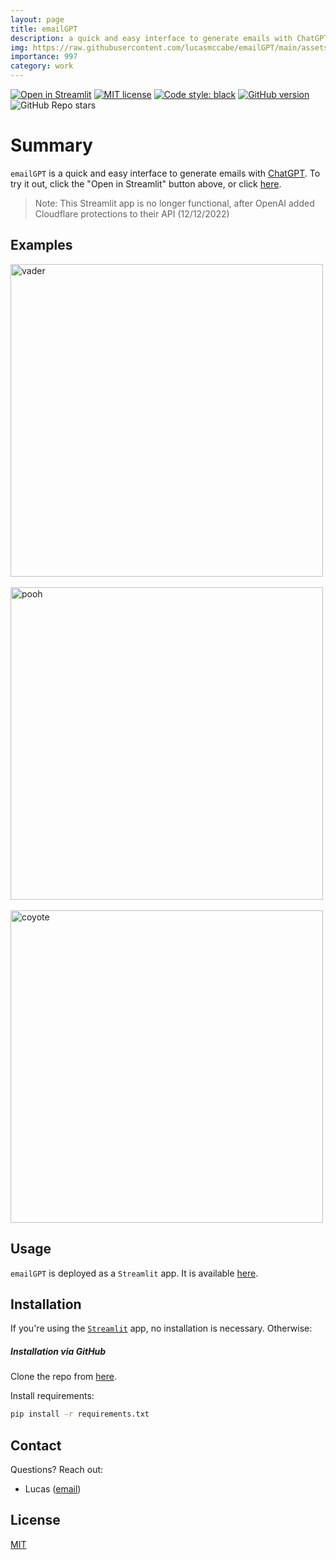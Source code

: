 ```yaml
---
layout: page
title: emailGPT
description: a quick and easy interface to generate emails with ChatGPT
img: https://raw.githubusercontent.com/lucasmccabe/emailGPT/main/assets/lazy_email.png
importance: 997
category: work
---
```


[![Open in Streamlit](https://static.streamlit.io/badges/streamlit_badge_black_white.svg)](https://lucasmccabe-emailgpt-app-jspyxu.streamlit.app/) [![MIT license](https://img.shields.io/badge/License-MIT-blue.svg)](https://lbesson.mit-license.org/) [![Code style: black](https://img.shields.io/badge/code%20style-black-000000.svg)](https://github.com/psf/black) [![GitHub version](https://badge.fury.io/gh/lucasmccabe%2Femailgpt.svg)](https://badge.fury.io/gh/lucasmccabe%2Femailgpt) ![GitHub Repo stars](https://img.shields.io/github/stars/lucasmccabe/emailGPT?style=social)

# Summary

`emailGPT` is a quick and easy interface to generate emails with [ChatGPT](https://openai.com/blog/chatgpt/). To try it out, click the "Open in Streamlit" button above, or click [here](https://lucasmccabe-emailgpt-app-jspyxu.streamlit.app/).

> Note: This Streamlit app is no longer functional, after OpenAI added Cloudflare protections to their API (12/12/2022)

## Examples

<img src="https://raw.githubusercontent.com/lucasmccabe/emailGPT/main/assets/vader.png" alt="vader" width="500"/>
<br><br>

<img src="https://raw.githubusercontent.com/lucasmccabe/emailGPT/main/assets/pooh.png" alt="pooh" width="500"/>
<br><br>

<img src="https://raw.githubusercontent.com/lucasmccabe/emailGPT/main/assets/coyote.png" alt="coyote" width="500"/>


## Usage

`emailGPT` is deployed as a `Streamlit` app. It is available [here](https://lucasmccabe-emailgpt-app-jspyxu.streamlit.app/).


## Installation

If you're using the [`Streamlit`](https://lucasmccabe-emailgpt-app-jspyxu.streamlit.app/) app, no installation is necessary. Otherwise:

##### Installation via GitHub
Clone the repo from [here](https://github.com/lucasmccabe/emailGPT).

Install requirements:
```bash
pip install -r requirements.txt
```

## Contact

Questions? Reach out:
- Lucas ([email](mailto:lucasmccabe@gwu.edu))

## License
[MIT](https://choosealicense.com/licenses/mit/)
